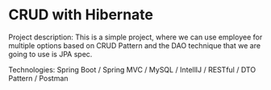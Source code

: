 # CRUD with Hibernate

Project description: This is a simple project, where we can use employee for multiple options based on CRUD Pattern and the DAO technique that we are going to use is JPA spec.

Technologies: Spring Boot / Spring MVC / MySQL / IntellIJ / RESTful / DTO Pattern / Postman
